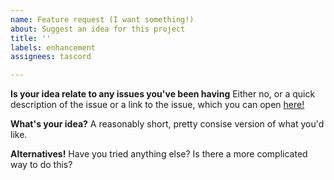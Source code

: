 ```yaml
---
name: Feature request (I want something!)
about: Suggest an idea for this project
title: ''
labels: enhancement
assignees: tascord

---
```


**Is your idea relate to any issues you've been having**
Either no, or a quick description of the issue or a link to the issue, which you can open [here!]()

**What's your idea?**
A reasonably short, pretty consise version of what you'd like.

**Alternatives!**
Have you tried anything else? Is there a more complicated way to do this?
